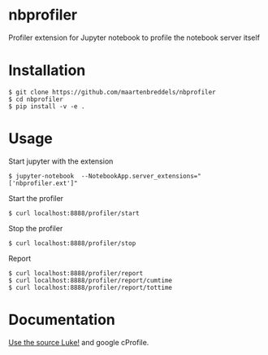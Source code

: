 # nbprofiler
Profiler extension for Jupyter notebook to profile the notebook server itself

# Installation
```
$ git clone https://github.com/maartenbreddels/nbprofiler
$ cd nbprofiler
$ pip install -v -e .
```

# Usage
Start jupyter with the extension
```
$ jupyter-notebook  --NotebookApp.server_extensions="['nbprofiler.ext']" 
```

Start the profiler
```
$ curl localhost:8888/profiler/start
```

Stop the profiler
```
$ curl localhost:8888/profiler/stop
```

Report
```
$ curl localhost:8888/profiler/report
$ curl localhost:8888/profiler/report/cumtime
$ curl localhost:8888/profiler/report/tottime
```

# Documentation
[Use the source Luke!](https://github.com/maartenbreddels/nbprofiler/nbprofiler/ext.py) and google cProfile.



